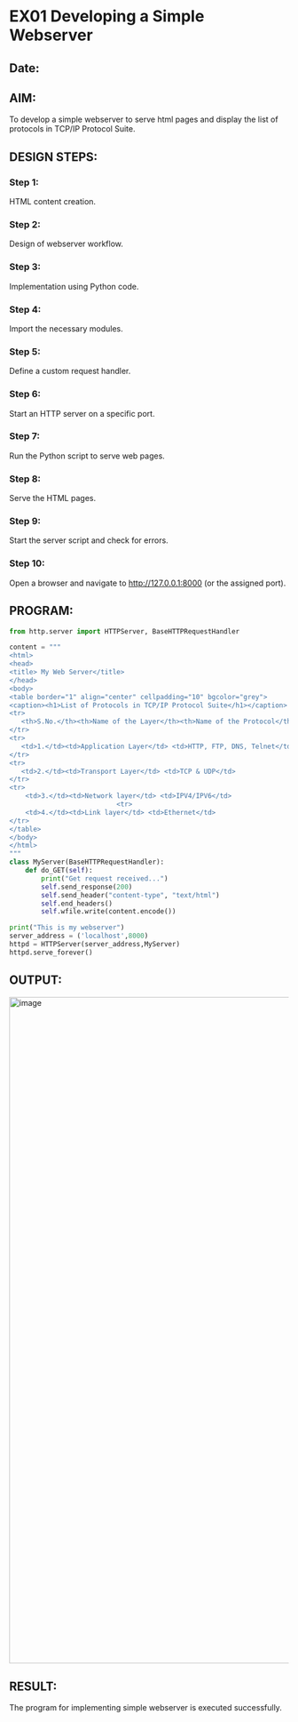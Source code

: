 # EX01 Developing a Simple Webserver
## Date:

## AIM:
To develop a simple webserver to serve html pages and display the list of protocols in TCP/IP Protocol Suite.

## DESIGN STEPS:
### Step 1: 
HTML content creation.

### Step 2:
Design of webserver workflow.

### Step 3:
Implementation using Python code.

### Step 4:
Import the necessary modules.

### Step 5:
Define a custom request handler.

### Step 6:
Start an HTTP server on a specific port.

### Step 7:
Run the Python script to serve web pages.

### Step 8:
Serve the HTML pages.

### Step 9:
Start the server script and check for errors.

### Step 10:
Open a browser and navigate to http://127.0.0.1:8000 (or the assigned port).

## PROGRAM:
```python
from http.server import HTTPServer, BaseHTTPRequestHandler

content = """
<html>
<head>
<title> My Web Server</title>
</head>
<body>          
<table border="1" align="center" cellpadding="10" bgcolor="grey">
<caption><h1>List of Protocols in TCP/IP Protocol Suite</h1></caption>
<tr>
   <th>S.No.</th><th>Name of the Layer</th><th>Name of the Protocol</th>
</tr>
<tr>
   <td>1.</td><td>Application Layer</td> <td>HTTP, FTP, DNS, Telnet</td>
</tr>
<tr>
   <td>2.</td><td>Transport Layer</td> <td>TCP & UDP</td>
</tr>
<tr>
    <td>3.</td><td>Network layer</td> <td>IPV4/IPV6</td>
                           <tr>
    <td>4.</td><td>Link layer</td> <td>Ethernet</td>
</tr>
</table>
</body>
</html>
"""
class MyServer(BaseHTTPRequestHandler):
    def do_GET(self):
        print("Get request received...")
        self.send_response(200)
        self.send_header("content-type", "text/html")
        self.end_headers()
        self.wfile.write(content.encode())

print("This is my webserver")
server_address = ('localhost',8000)
httpd = HTTPServer(server_address,MyServer)
httpd.serve_forever()
```

## OUTPUT:
<img width="1920" height="1200" alt="image" src="https://github.com/user-attachments/assets/34e20287-dfb5-464e-80b7-8a22b5c38dff" />


## RESULT:
The program for implementing simple webserver is executed successfully.
